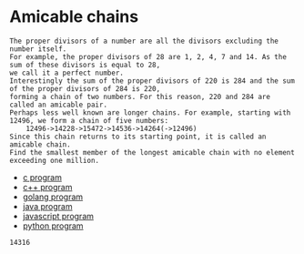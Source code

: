 # Amicable chains

```
The proper divisors of a number are all the divisors excluding the number itself.
For example, the proper divisors of 28 are 1, 2, 4, 7 and 14. As the sum of these divisors is equal to 28,
we call it a perfect number.
Interestingly the sum of the proper divisors of 220 is 284 and the sum of the proper divisors of 284 is 220,
forming a chain of two numbers. For this reason, 220 and 284 are called an amicable pair.
Perhaps less well known are longer chains. For example, starting with 12496, we form a chain of five numbers:
    12496->14228->15472->14536->14264(->12496)
Since this chain returns to its starting point, it is called an amicable chain.
Find the smallest member of the longest amicable chain with no element exceeding one million.
```

* [c program](Problem095.c)
* [c++ program](Problem095.cpp)
* [golang program](Problem095.go)
* [java program](Problem095.java)
* [javascript program](Problem095.js)
* [python program](Problem095.py)

```
14316
```
